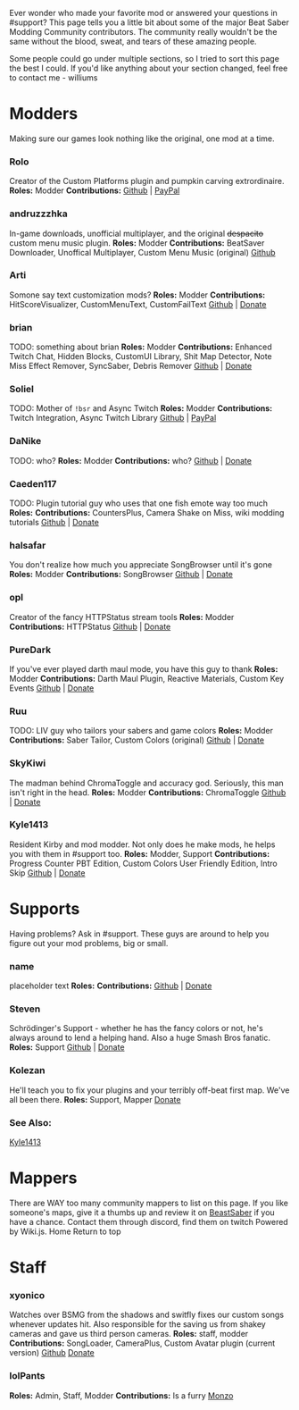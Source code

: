 <!-- TITLE: Donate -->
<!-- SUBTITLE: Headpats are nice but they can't buy ramen -->

Ever wonder who made your favorite mod or answered your questions in #support? This page tells you a little bit about some of the major Beat Saber Modding Community contributors. The community really wouldn't be the same without the blood, sweat, and tears of these amazing people.

Some people could go under multiple sections, so I tried to sort this page the best I could. If you'd like anything about your section changed, feel free to contact me - williums



# Modders
Making sure our games look nothing like the original, one mod at a time.

### Rolo
Creator of the Custom Platforms plugin and pumpkin carving extrordinaire.
**Roles:** Modder
**Contributions:**
[Github](https://github.com/rolopogo) | [PayPal](https://www.paypal.me/RobynLovett)

### andruzzzhka
In-game downloads, unofficial multiplayer, and the original ~~despacito~~ custom menu music plugin.
**Roles:** Modder
**Contributions:** BeatSaver Downloader, Unoffical Multiplayer, Custom Menu Music (original)
[Github](https://github.com/andruzzzhka)

### Arti
Somone say text customization mods?
**Roles:** Modder
**Contributions:** HitScoreVisualizer, CustomMenuText, CustomFailText
[Github](https://github.com/artemiswkearney) | [Donate]()

### brian
TODO: something about brian
**Roles:** Modder
**Contributions:** Enhanced Twitch Chat, Hidden Blocks, CustomUI Library, Shit Map Detector, Note Miss Effect Remover, SyncSaber, Debris Remover
[Github](https://github.com/brian91292) | [Donate]()


### Soliel
TODO: Mother of `!bsr` and Async Twitch
**Roles:** Modder
**Contributions:** Twitch Integration, Async Twitch Library
[Github](https://github.com/soliel) | [PayPal](https://streamlabs.com/soliela)


### DaNike
TODO: who?
**Roles:** Modder
**Contributions:** who?
[Github]() | [Donate]()

### Caeden117
TODO: Plugin tutorial guy who uses that one fish emote way too much
**Roles:**
**Contributions:** CountersPlus, Camera Shake on Miss, wiki modding tutorials
[Github](https://github.com/caeden117) | [Donate]()

### halsafar
You don't realize how much you appreciate SongBrowser until it's gone
**Roles:** Modder
**Contributions:** SongBrowser
[Github](https://github.com/halsafar) | [Donate]()

### opl
Creator of the fancy HTTPStatus stream tools
**Roles:** Modder
**Contributions:** HTTPStatus
[Github](https://github.com/opl-) | [Donate]()

### PureDark
If you've ever played darth maul mode, you have this guy to thank
**Roles:** Modder
**Contributions:** Darth Maul Plugin, Reactive Materials, Custom Key Events
[Github](https://github.com/PureDark) | [Donate]()

### Ruu
TODO: LIV guy who tailors your sabers and game colors
**Roles:** Modder
**Contributions:** Saber Tailor, Custom Colors (original)
[Github](https://github.com/SteffanDonal) | [Donate]()

### SkyKiwi
The madman behind ChromaToggle and accuracy god. Seriously, this man isn't right in the head.
**Roles:** Modder
**Contributions:** ChromaToggle
[Github](https://github.com/BinaryElement) | [Donate](https://streamlabs.com/SkyKiwiTV)

### Kyle1413
Resident Kirby and mod modder. Not only does he make mods, he helps you with them in #support too.
**Roles:** Modder, Support
**Contributions:** Progress Counter PBT Edition, Custom Colors User Friendly Edition, Intro Skip
[Github]() | [Donate]()

# Supports

Having problems? Ask in #support. These guys are around to help you figure out your mod problems, big or small.

### name
placeholder text
**Roles:**
**Contributions:**
[Github]() | [Donate]()

### Steven
Schrödinger's Support - whether he has the fancy colors or not, he's always around to lend a helping hand. Also a huge Smash Bros fanatic.
**Roles:** Support
[Github]() | [Donate]()

### Kolezan
He'll teach you to fix your plugins and your terribly off-beat first map. We've all been there.
**Roles:** Support, Mapper
[Donate]()

### See Also:
[Kyle1413](###Kyle1413)

# Mappers
There are WAY too many community mappers to list on this page. If you like someone's maps, give it a thumbs up and review it on [BeastSaber](https://bsaber.com) if you have a chance. Contact them through discord, find them on twitch
Powered by Wiki.js.
Home
Return to top

# Staff

### xyonico
Watches over BSMG from the shadows and switfly fixes our custom songs whenever updates hit. Also responsible for the saving us from shakey cameras and gave us third person cameras.
**Roles:** staff, modder​
**Contributions:** SongLoader, CameraPlus, Custom Avatar plugin (current version)
[Github](https://github.com/xyonico/) [Donate](https://www.paypal.com/cgi-bin/webscr?cmd=_s-xclick&hosted_button_id=RRQ2MBEEEW63A)

### lolPants
**Roles:** Admin, Staff, Modder
**Contributions:** Is a furry
[Monzo](https://monzo.me/jackbaron)
